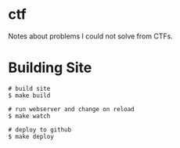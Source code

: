 ctf
===

Notes about problems I could not solve from CTFs.


Building Site
=============

```
# build site
$ make build

# run webserver and change on reload
$ make watch

# deploy to github
$ make deploy
```
